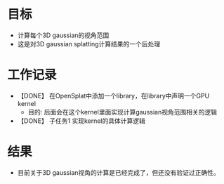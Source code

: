 # 目标
- 计算每个3D gaussian的视角范围
- 这是对3D gaussian splatting计算结果的一个后处理

# 工作记录
- 【DONE】 在OpenSplat中添加一个library，在library中声明一个GPU kernel
	- 目的: 后面会在这个kernel里面实现计算gaussian视角范围相关的逻辑
- 【DONE】 子任务1 实现kernel的具体计算逻辑

# 结果
- 目前关于3D gaussian视角的计算是已经完成了，但还没有验证过正确性。